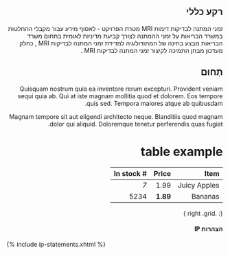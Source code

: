 <div dir="rtl" markdown="1">

## רקע כללי
זמני המתנה לבדיקות דימות MRI
מטרת הפרויקט - לאסוף מידע עבור מקבלי ההחלטות במשרד הבריאות על זמני ההמתנה לצורך קביעת מדיניות לאומית בתחום
משרד הבריאות מבצע בחינה של המתודולוגיה למדידת זמני המתנה לבדיקות MRI , כחלק מעדכון
מבחן התמיכה לקיצור זמני המתנה לבדיקות MRI .

## תְחוּם
Quisquam nostrum quia ea inventore rerum excepturi. Provident veniam sequi quia ab. Qui at iste magnam mollitia quod et dolorem. Eos tempore quis sed. Tempora maiores atque ab quibusdam.

Magnam tempore sit aut eligendi architecto neque. Blanditiis quod magnam dolor qui aliquid. Doloremque tenetur perferendis quas fugiat.

# table example

| Item         | Price     | # In stock |
|--------------:|---------:|-----------:|
| Juicy Apples | 1.99      | *7*        |
| Bananas      | **1.89**  | 5234       |
{: .right .grid }

#### הצהרות IP
</div>

{% include ip-statements.xhtml %}

